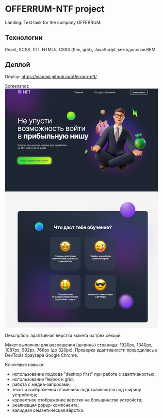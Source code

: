 # OFFERRUM-NTF project

Landing. Test task for the company OFFERRUM.

## Технологии

React, SCSS, GIT, HTML5, CSS3 (flex, grid), JavaScript, методология BEM.

## Деплой

Deploy: https://vladapl.github.io/offerrum-nft/

Screenshot:
![](https://github.com/VladaPL/offerrum-nft/raw/master/img-readme.png)

Description: адаптивная вёрстка макета из трех секций.

Макет выполнен для разрешения (ширины) страницы: 1920рх, 1340px, 1087рх, 992px, 768рх (до 320px).
Проверка адаптивности проводилась в DevTools браузера Google Chrome.

Ключевые навыки:

-   использование подхода "desktop first" при работе с адаптивностью;
-   использование flexbox и grid;
-   работа с медиа-запросами;
-   текст и изображения отзывчиво подстраиваются под ширину устройства;
-   корректное отображение вёрстки на большинстве устройств;
-   реализация popup-компонента;
-   валидная семантическая вёрстка.
